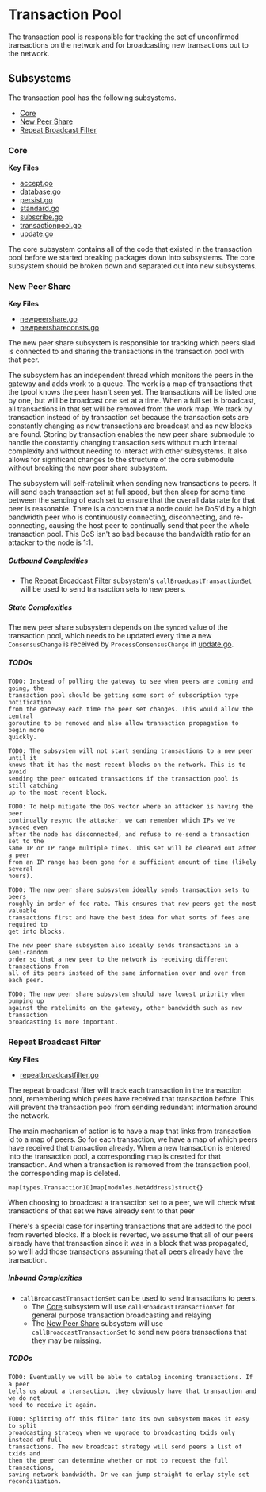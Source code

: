 # Transaction Pool
The transaction pool is responsible for tracking the set of unconfirmed
transactions on the network and for broadcasting new transactions out to the
network.

## Subsystems
The transaction pool has the following subsystems.
 - [Core](#core)
 - [New Peer Share](#new-peer-share)
 - [Repeat Broadcast Filter](#repeat-broadcast-filter)

### Core
**Key Files**
 - [accept.go](./accept.go)
 - [database.go](./database.go)
 - [persist.go](./persist.go)
 - [standard.go](./standard.go)
 - [subscribe.go](./subscribe.go)
 - [transactionpool.go](./transactionpool.go)
 - [update.go](./update.go)

The core subsystem contains all of the code that existed in the transaction pool
before we started breaking packages down into subsystems. The core subsystem
should be broken down and separated out into new subsystems.

### New Peer Share
**Key Files**
 - [newpeershare.go](./newpeershare.go)
 - [newpeershareconsts.go](./newpeershareconsts.go)

The new peer share subsystem is responsible for tracking which peers siad is
connected to and sharing the transactions in the transaction pool with that
peer.

The subsystem has an independent thread which monitors the peers in the gateway
and adds work to a queue. The work is a map of transactions that the tpool knows
the peer hasn't seen yet. The transactions will be listed one by one, but will
be broadcast one set at a time. When a full set is broadcast, all transactions
in that set will be removed from the work map. We track by transaction instead
of by transaction set because the transaction sets are constantly changing as
new transactions are broadcast and as new blocks are found. Storing by
transaction enables the new peer share submodule to handle the constantly
changing transaction sets without much internal complexity and without needing
to interact with other subsystems. It also allows for significant changes to the
structure of the core submodule without breaking the new peer share subsystem.

The subsystem will self-ratelimit when sending new transactions to peers. It
will send each transaction set at full speed, but then sleep for some time
between the sending of each set to ensure that the overall data rate for that
peer is reasonable. There is a concern that a node could be DoS'd by a high
bandwidth peer who is continuously connecting, disconnecting, and re-connecting,
causing the host peer to continually send that peer the whole transaction pool.
This DoS isn't so bad because the bandwidth ratio for an attacker to the node is
1:1.

##### Outbound Complexities
 - The [Repeat Broadcast Filter](#repeat-broadcast-filter) subsystem's
   `callBroadcastTransactionSet` will be used to send transaction sets to new
   peers.

##### State Complexities
The new peer share subsystem depends on the `synced` value of the transaction
pool, which needs to be updated every time a new `ConsensusChange` is received
by `ProcessConsensusChange` in [update.go](./update.go).

##### TODOs
```
TODO: Instead of polling the gateway to see when peers are coming and going, the
transaction pool should be getting some sort of subscription type notification
from the gateway each time the peer set changes. This would allow the central
goroutine to be removed and also allow transaction propagation to begin more
quickly.
```
```
TODO: The subsystem will not start sending transactions to a new peer until it
knows that it has the most recent blocks on the network. This is to avoid
sending the peer outdated transactions if the transaction pool is still catching
up to the most recent block.
```
```
TODO: To help mitigate the DoS vector where an attacker is having the peer
continually resync the attacker, we can remember which IPs we've synced even
after the node has disconnected, and refuse to re-send a transaction set to the
same IP or IP range multiple times. This set will be cleared out after a peer
from an IP range has been gone for a sufficient amount of time (likely several
hours).
```
```
TODO: The new peer share subsystem ideally sends transaction sets to peers
roughly in order of fee rate. This ensures that new peers get the most valuable
transactions first and have the best idea for what sorts of fees are required to
get into blocks.

The new peer share subsystem also ideally sends transactions in a semi-random
order so that a new peer to the network is receiving different transactions from
all of its peers instead of the same information over and over from each peer.
```
```
TODO: The new peer share subsystem should have lowest priority when bumping up
against the ratelimits on the gateway, other bandwidth such as new transaction
broadcasting is more important.
```

### Repeat Broadcast Filter
**Key Files**
 - [repeatbroadcastfilter.go](./repeatbroadcastfilter.go)

The repeat broadcast filter will track each transaction in the transaction pool,
remembering which peers have received that transaction before. This will prevent
the transaction pool from sending redundant information around the network.

The main mechanism of action is to have a map that links from transaction id to
a map of peers. So for each transaction, we have a map of which peers have
received that transaction already. When a new transaction is entered into the
transaction pool, a corresponding map is created for that transaction. And when
a transaction is removed from the transaction pool, the corresponding map is
deleted.

`map[types.TransactionID]map[modules.NetAddress]struct{}`

When choosing to broadcast a transaction set to a peer, we will check what
transactions of that set we have already sent to that peer

There's a special case for inserting transactions that are added to the pool
from reverted blocks. If a block is reverted, we assume that all of our peers
already have that transaction since it was in a block that was propagated, so
we'll add those transactions assuming that all peers already have the
transaction.

##### Inbound Complexities
 - `callBroadcastTransactionSet` can be used to send transactions to peers.
   - The [Core](#core) subsystem will use `callBroadcastTransactionSet` for
	 general purpose transaction broadcasting and relaying
   - The [New Peer Share](#new-peer-share) subsystem will use
	 `callBroadcastTransactionSet` to send new peers transactions that they may
	 be missing.

##### TODOs
```
TODO: Eventually we will be able to catalog incoming transactions. If a peer
tells us about a transaction, they obviously have that transaction and we do not
need to receive it again.
```
```
TODO: Splitting off this filter into its own subsystem makes it easy to split
broadcasting strategy when we upgrade to broadcasting txids only instead of full
transactions. The new broadcast strategy will send peers a list of txids and
then the peer can determine whether or not to request the full transactions,
saving network bandwidth. Or we can jump straight to erlay style set
reconciliation.
```
